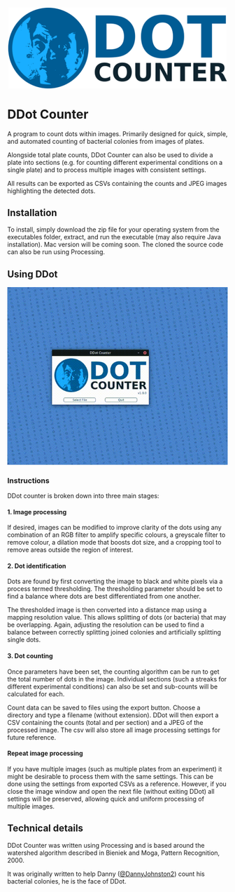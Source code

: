 <p align="center">
<img src="ddotCounter/data/logo.png" alt="ddot logo" width="500"/>
</p>

# DDot Counter

A program to count dots within images. Primarily designed for quick, simple, and automated counting of bacterial colonies from images of plates.

Alongside total plate counts, DDot Counter can also be used to divide a plate into sections (e.g. for counting different experimental conditions on a single plate) and to process multiple images with consistent settings.

All results can be exported as CSVs containing the counts and JPEG images highlighting the detected dots.

## Installation

To install, simply download the zip file for your operating system from the executables folder, extract, and run the executable (may also require Java installation).
Mac version will be coming soon. The cloned the source code can also be run using Processing.

## Using DDot

<p align="center">
<img src="ddotCounter/data/demo.gif" alt="demo gif"/>
</p>

### Instructions

DDot counter is broken down into three main stages:

#### 1. Image processing

If desired, images can be modified to improve clarity of the dots using any combination of an RGB filter to amplify specific colours, a greyscale filter to remove colour, a dilation mode that boosts dot size, and a cropping tool to remove areas outside the region of interest.

#### 2. Dot identification

Dots are found by first converting the image to black and white pixels via a process termed thresholding. The thresholding parameter should be set to find a balance where dots are best differentiated from one another.

The thresholded image is then converted into a distance map using a mapping resolution value. This allows splitting of dots (or bacteria) that may be overlapping. Again, adjusting the resolution can be used to find a balance between correctly splitting joined colonies and artificially splitting single dots.

#### 3. Dot counting

Once parameters have been set, the counting algorithm can be run to get the total number of dots in the image. Individual sections (such a streaks for different experimental conditions) can also be set and sub-counts will be calculated for each. 

Count data can be saved to files using the export button. Choose a directory and type a filename (without extension). DDot will then export a CSV containing the counts (total and per section) and a JPEG of the processed image. The csv will also store all image processing settings for future reference.

#### Repeat image processing

If you have multiple images (such as multiple plates from an experiment) it might be desirable to process them with the same settings. This can be done using the settings from exported CSVs as a reference. However, if you close the image window and open the next file (without exiting DDot) all settings will be preserved, allowing quick and uniform processing of multiple images.

## Technical details

DDot Counter was written using Processing and is based around the watershed algorithm described in Bieniek and Moga, Pattern Recognition, 2000.

It was originally written to help Danny ([@DannyJohnston2](https://twitter.com/DannyJohnston2)) count his bacterial colonies, he is the face of DDot.
